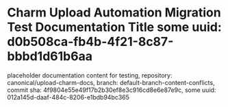 # Charm Upload Automation Migration Test Documentation Title some uuid: d0b508ca-fb4b-4f21-8c87-bbbd1d61b6aa
 placeholder documentation content for testing,  repository: canonical/upload-charm-docs,  branch: default-branch-content-conflicts,  commit sha: 4f9804e55e49f17b2b30ef8e3c916cd8e6e87e9c,  some uuid: 012a145d-daaf-484c-8206-e1bdb94bc365